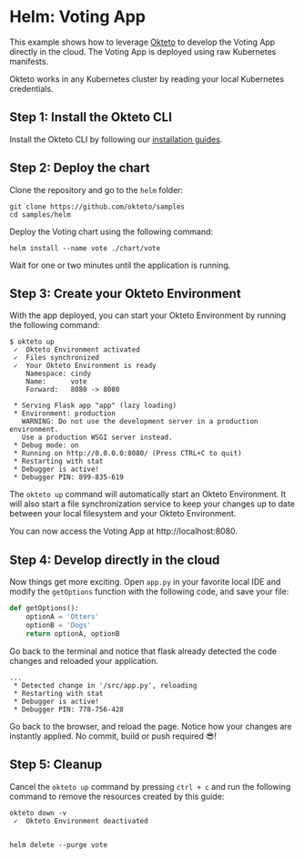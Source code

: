 # Helm: Voting App

This example shows how to leverage [Okteto](https://okteto.com) to develop the Voting App directly in the cloud. The Voting App is deployed using raw Kubernetes manifests.

Okteto works in any Kubernetes cluster by reading your local Kubernetes credentials. 

## Step 1: Install the Okteto CLI

Install the Okteto CLI by following our [installation guides](https://github.com/okteto/okteto/blob/master/docs/installation.md).


## Step 2: Deploy the chart

Clone the repository and go to the `helm` folder:

```console
git clone https://github.com/okteto/samples
cd samples/helm
```

Deploy the Voting chart using the following command:
```console
helm install --name vote ./chart/vote
```

Wait for one or two minutes until the application is running. 

## Step 3: Create your Okteto Environment

With the app deployed, you can start your Okteto Environment by running the following command:

```console
$ okteto up
 ✓  Okteto Environment activated
 ✓  Files synchronized
 ✓  Your Okteto Environment is ready
    Namespace: cindy
    Name:      vote
    Forward:   8080 -> 8080
    
 * Serving Flask app "app" (lazy loading)
 * Environment: production
   WARNING: Do not use the development server in a production environment.
   Use a production WSGI server instead.
 * Debug mode: on
 * Running on http://0.0.0.0:8080/ (Press CTRL+C to quit)
 * Restarting with stat
 * Debugger is active!
 * Debugger PIN: 899-835-619
 ```

The `okteto up` command will automatically start an Okteto Environment. It will also start a file synchronization service to keep your changes up to date between your local filesystem and your Okteto Environment.


You can now access the Voting App at http://localhost:8080.

## Step 4: Develop directly in the cloud

Now things get more exciting. Open `app.py` in your favorite local IDE and modify the `getOptions` function with the following code, and save your file:

```python
def getOptions():
    optionA = 'Otters'
    optionB = 'Dogs'
    return optionA, optionB
```

Go back to the terminal and notice that flask already detected the code changes and reloaded your application.

```console
...
 * Detected change in '/src/app.py', reloading
 * Restarting with stat
 * Debugger is active!
 * Debugger PIN: 778-756-428
```

Go back to the browser, and reload the page. Notice how your changes are instantly applied. No commit, build or push required 😎! 


## Step 5: Cleanup

Cancel the `okteto up` command by pressing `ctrl + c` and run the following command to  remove the resources created by this guide: 

```console
okteto down -v
 ✓  Okteto Environment deactivated
 
```


```console
helm delete --purge vote
```




